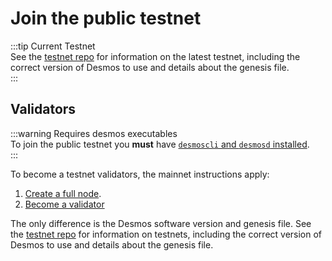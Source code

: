 # Join the public testnet

:::tip Current Testnet  
See the [testnet repo](https://github.com/desmos-labs/morpheus) for information on the latest testnet, including the correct version of Desmos to use and details about the genesis file.  
:::

## Validators
:::warning Requires desmos executables  
To join the public testnet you **must** have [`desmoscli` and `desmosd` installed](../fullnode/installation.md).  
:::

To become a testnet validators, the mainnet instructions apply: 

1. [Create a full node](../fullnode/installation.md).
2. [Become a validator](../validators/setup.md)

The only difference is the Desmos software version and genesis file. See the [testnet repo](https://github.com/desmos-labs/morpheus) for information on testnets, including the correct version of Desmos to use and details about the genesis file.



